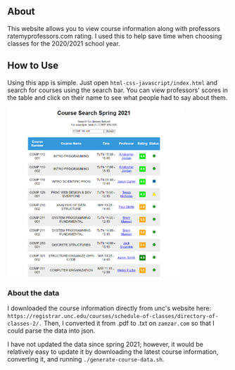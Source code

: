 ## About
This website allows you to view course information along with professors ratemyprofessors.com rating. I used this to help save time when choosing classes for the 2020/2021 school year.

## How to Use

Using this app is simple. Just open ```html-css-javascript/index.html``` and search for courses using the search bar. You can view professors' scores in the table and click on their name to see what people had to say about them. 

<img src="images/image.png" width=80% height=80%>

### About the data

I downloaded the course information directly from unc's website here: ```https://registrar.unc.edu/courses/schedule-of-classes/directory-of-classes-2/.```
Then, I converted it from .pdf to .txt on ```zamzar.com``` so that I could parse the data into json. 

I have not updated the data since spring 2021; however, it would be relatively easy to update it by downloading the latest course information, converting it, and running ```./generate-course-data.sh```.
